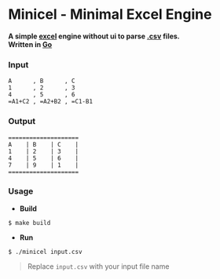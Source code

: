 # Minicel - Minimal Excel Engine

**A simple [excel](https://en.wikipedia.org/wiki/Microsoft_Excel) engine without ui to parse [.csv](https://en.wikipedia.org/wiki/Comma-separated_values) files.**\
**Written in [Go](https://golang.org/)**

### Input

```csv
A      , B      , C
1      , 2      , 3
4      , 5      , 6
=A1+C2 , =A2+B2 , =C1-B1
```

### Output

```csv
====================
A    | B    | C    |
1    | 2    | 3    |
4    | 5    | 6    |
7    | 9    | 1    |
====================
```

### Usage

-   **Build**

```console
$ make build
```

-   **Run**

```console
$ ./minicel input.csv
```

> Replace `input.csv` with your input file name
